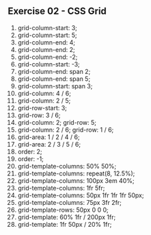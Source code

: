 ## Exercise 02 - CSS Grid

1.  grid-column-start: 3; 
2.  grid-column-start: 5;
3.  grid-column-end: 4;
4.  grid-column-end: 2;
5.  grid-column-end: -2;
6.  grid-column-start: -3;
7.  grid-column-end: span 2;
8.  grid-column-end: span 5;
9.  grid-column-start: span 3;
10. grid-column: 4 / 6;
11. grid-column: 2 / 5;
12. grid-row-start: 3;
13. grid-row: 3 / 6;
14. grid-column: 2; 
    grid-row: 5;
15. grid-column: 2 / 6; 
    grid-row: 1 / 6;
16. grid-area: 1 / 2 / 4 / 6;
17. grid-area: 2 / 3 / 5 / 6;
18. order: 2;
19. order: -1;
20. grid-template-columns: 50% 50%;
21. grid-template-columns: repeat(8, 12.5%);
22. grid-template-columns: 100px 3em 40%;
23. grid-template-columns: 1fr 5fr;
24. grid-template-columns: 50px 1fr 1fr 1fr 50px;
25. grid-template-columns: 75px 3fr 2fr;
26. grid-template-rows: 50px 0 0 0;
27. grid-template: 60% 1fr / 200px 1fr;
28. grid-template: 1fr 50px / 20% 1fr;
